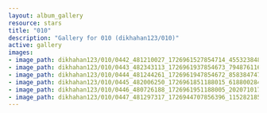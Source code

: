 ```yaml
---
layout: album_gallery
resource: stars
title: "010"
description: "Gallery for 010 (dikhahan123/010)"
active: gallery
images:
- image_path: dikhahan123/010/0442_481210027_1726961527854714_4553238484648956322_n.jpg
- image_path: dikhahan123/010/0443_482343113_1726961937854673_7948761167494825167_n.jpg
- image_path: dikhahan123/010/0444_481244261_1726961947854672_8583847475341074754_n.jpg
- image_path: dikhahan123/010/0445_482006250_1726961851188015_6188002849024654984_n.jpg
- image_path: dikhahan123/010/0446_480726188_1726961951188005_2020710170557542880_n.jpg
- image_path: dikhahan123/010/0447_481297317_1726944707856396_1152821853952163212_n.jpg
---
```

